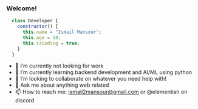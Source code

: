 ### Welcome!

```javascript
  class Developer {
    constructor() {
      this.name = "Ismail Mansour";
      this.age = 18;
      this.isCoding = true;
    }
  }
```

- 🔭 I’m currently not looking for work
- 🌱 I’m currently learning backend development and AI/ML using python
- 👯 I’m looking to collaborate on whatever you need help with!
- 💬 Ask me about anything web related
- 📫 How to reach me: ismail2mansour@gmail.com or @elementish on discord
